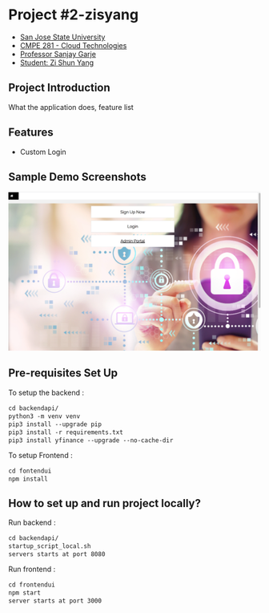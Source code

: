 # Project #2-zisyang
- [San Jose State University](http://www.sjsu.edu/)
- [CMPE 281 - Cloud Technologies](http://info.sjsu.edu/web-dbgen/catalog/courses/CMPE281.html)
- [Professor Sanjay Garje](https://www.linkedin.com/in/sanjaygarje/)
- [Student: Zi Shun Yang](https://www.linkedin.com/in/zi-s-yang-1b764560/)


## Project Introduction
What the application does, feature list


## Features
- Custom Login


## Sample Demo Screenshots
![](screenshots/Screen%20Shot%202022-10-13%20at%203.07.52%20PM.png)



## Pre-requisites Set Up

To setup the backend :
```
cd backendapi/
python3 -m venv venv
pip3 install --upgrade pip
pip3 install -r requirements.txt
pip3 install yfinance --upgrade --no-cache-dir
```
To setup Frontend :
```
cd fontendui
npm install 
```
## How to set up and run project locally?

Run backend :
```
cd backendapi/
startup_script_local.sh
servers starts at port 8080
```
Run frontend :
```
cd frontendui 
npm start 
server starts at port 3000
```
